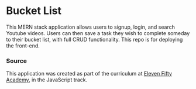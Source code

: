 # Bucket List
This MERN stack application allows users to signup, login, and search Youtube videos. Users can then save a task they wish to complete someday to their bucket list, with full CRUD functionality. This repo is for deploying the front-end.
### Source
This application was created as part of the curriculum at [Eleven Fifty Academy](https://www.elevenfifty.org/), in the JavaScript track.